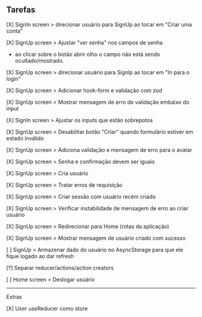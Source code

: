## Tarefas

[X] SignIn screen > direcionar usuário para SignUp ao tocar em "Criar uma conta"

[X] SignUp screen > Ajustar "ver senha" nos campos de senha

- ao clicar sobre o botão abrir olho o campo não está sendo ocultado/mostrado.

[X] SignUp screen > direcionar usuário para SignIp ao tocar em "In para o login"

[X] SignUp screen > Adicionar hook-form e validação com zod

[X] SignUp screen > Mostrar mensagem de erro de validação embaixo do input

[X] SignIn screen > Ajustar os inputs que estão sobrepotos

[X] SignUp screen > Desabilitar botão "Criar" quando formulário estiver em estado inválido

[X] SignUp screen > Adiciona validação e mensagem de erro para o avatar

[X] SignUp screen > Senha e confirmação devem ser iguais

[X] SignUp screen > Cria usuário

[X] SignUp screen > Tratar erros de requisição

[X] SignUp screen > Criar sessão com usuário recém criado

[X] SignUp screen > Verificar instabilidade de mensagem de erro ao criar usuário

[X] SignUp screen > Redirecionar para Home (rotas da aplicação)

[X] SignUp screen > Mostrar mensagem de usuário criado com sucesso

[ ] SignUp > Armazenar dado do usuário no AsyncStorage para que ele fique logado ao dar refresh

[?] Separar reducer/actions/action creators
 
[ ] Home screen > Deslogar usuário

---

Extras

[X] User useReducer como store
